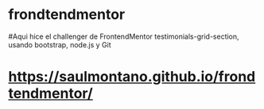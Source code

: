 # frondtendmentor
#Aqui hice el challenger de FrontendMentor testimonials-grid-section, usando bootstrap, node.js y Git
#
#
# https://saulmontano.github.io/frondtendmentor/
#
